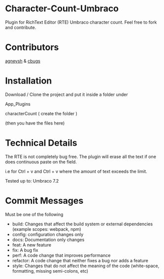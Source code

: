 # Character-Count-Umbraco
Plugin for RichText Editor (RTE) Umbraco character count. Feel free to fork and contribute.



# Contributors

[agneysh](https://github.com/agneysh) & [cbugs](https://github.com/cbugs)



# Installation

Download / Clone the project and put it inside a folder under

App_Plugins

characterCount ( create the folder )

(then you have the files here)

# Technical Details

The RTE is not completely bug free. The plugin will erase all the text if one does continuous paste on the field.

i.e for Ctrl + v and Ctrl + v where the amount of text exceeds the limit.

Tested up to: Umbraco 7.2


# Commit Messages
Must be one of the following

* build: Changes that affect the build system or external dependencies (example scopes: webpack, npm)
* config: configuration changes only
* docs: Documentation only changes
* feat: A new feature
* fix: A bug fix
* perf: A code change that improves performance
* refactor: A code change that neither fixes a bug nor adds a feature
* style: Changes that do not affect the meaning of the code (white-space, formatting, missing semi-colons, etc)
